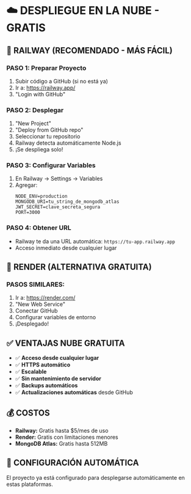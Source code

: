 # ☁️ DESPLIEGUE EN LA NUBE - GRATIS

## 🎯 RAILWAY (RECOMENDADO - MÁS FÁCIL)

### PASO 1: Preparar Proyecto
1. Subir código a GitHub (si no está ya)
2. Ir a: https://railway.app/
3. "Login with GitHub"

### PASO 2: Desplegar
1. "New Project"
2. "Deploy from GitHub repo"
3. Seleccionar tu repositorio
4. Railway detecta automáticamente Node.js
5. ¡Se despliega solo!

### PASO 3: Configurar Variables
1. En Railway → Settings → Variables
2. Agregar:
   ```
   NODE_ENV=production
   MONGODB_URI=tu_string_de_mongodb_atlas
   JWT_SECRET=clave_secreta_segura
   PORT=3000
   ```

### PASO 4: Obtener URL
- Railway te da una URL automática: `https://tu-app.railway.app`
- Acceso inmediato desde cualquier lugar

## 🔄 RENDER (ALTERNATIVA GRATUITA)

### PASOS SIMILARES:
1. Ir a: https://render.com/
2. "New Web Service"
3. Conectar GitHub
4. Configurar variables de entorno
5. ¡Desplegado!

## ✅ VENTAJAS NUBE GRATUITA
- ✅ **Acceso desde cualquier lugar**
- ✅ **HTTPS automático**
- ✅ **Escalable**
- ✅ **Sin mantenimiento de servidor**
- ✅ **Backups automáticos**
- ✅ **Actualizaciones automáticas** desde GitHub

## 💰 COSTOS
- **Railway:** Gratis hasta $5/mes de uso
- **Render:** Gratis con limitaciones menores
- **MongoDB Atlas:** Gratis hasta 512MB

## 🔧 CONFIGURACIÓN AUTOMÁTICA
El proyecto ya está configurado para desplegarse automáticamente en estas plataformas.
